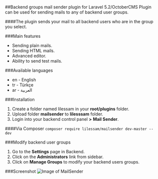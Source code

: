 ##Backend groups mail sender plugin for Laravel 5.2/OctoberCMS
Plugin can be used for sending mails to any of backend user groups.

####The plugin sends your mail to all backend users who are in the group you select.

###Main features
* Sending plain mails.
* Sending HTML mails.
* Advanced editor.
* Ability to send test mails.

###Available languages
* en - English
* tr - Türkçe
* ar - العربية

###Installation
1. Create a folder named lilessam in your __root/plugins__ folder.
1. Upload folder __mailsender__ to __lilesssam__ folder.
1. Login into your backend control panel __>__ __Mail Sender__.

####Via Composer
`composer require lilessam/mailsender dev-master --dev`

###Modify backend user groups
1. Go to the __Settings__ page in Backend.
1. Click on the __Administrators__ link from sidebar.
1. Click on __Manage Groups__ to modify your backend users groups.

###Screenshot
![Image of MailSender](http://i.imgur.com/Imrwzhb.png)
